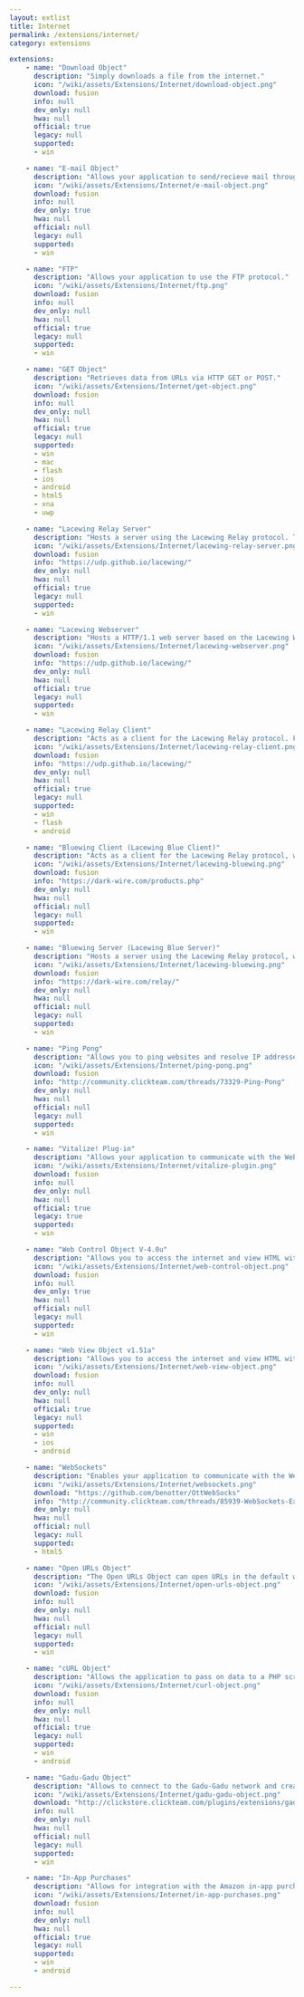 ```yaml
---
layout: extlist
title: Internet
permalink: /extensions/internet/
category: extensions

extensions:
    - name: "Download Object"
      description: "Simply downloads a file from the internet."
      icon: "/wiki/assets/Extensions/Internet/download-object.png"
      download: fusion
      info: null
      dev_only: null
      hwa: null
      official: true
      legacy: null
      supported:
      - win

    - name: "E-mail Object"
      description: "Allows your application to send/recieve mail through IMAP or POP3 as well as check if e-mail addresses are in a valid format. For developer versions only."
      icon: "/wiki/assets/Extensions/Internet/e-mail-object.png"
      download: fusion
      info: null
      dev_only: true
      hwa: null
      official: null
      legacy: null
      supported:
      - win

    - name: "FTP"
      description: "Allows your application to use the FTP protocol."
      icon: "/wiki/assets/Extensions/Internet/ftp.png"
      download: fusion
      info: null
      dev_only: null
      hwa: null
      official: true
      legacy: null
      supported:
      - win

    - name: "GET Object"
      description: "Retrieves data from URLs via HTTP GET or POST."
      icon: "/wiki/assets/Extensions/Internet/get-object.png"
      download: fusion
      info: null
      dev_only: null
      hwa: null
      official: true
      legacy: null
      supported:
      - win
      - mac
      - flash
      - ios
      - android
      - html5
      - xna
      - uwp

    - name: "Lacewing Relay Server"
      description: "Hosts a server using the Lacewing Relay protocol. This extension is outdated, use Bluewing Server instead."
      icon: "/wiki/assets/Extensions/Internet/lacewing-relay-server.png"
      download: fusion
      info: "https://udp.github.io/lacewing/"
      dev_only: null
      hwa: null
      official: true
      legacy: null
      supported:
      - win

    - name: "Lacewing Webserver"
      description: "Hosts a HTTP/1.1 web server based on the Lacewing Webserver C++ library. Controlled by entirely by events."
      icon: "/wiki/assets/Extensions/Internet/lacewing-webserver.png"
      download: fusion
      info: "https://udp.github.io/lacewing/"
      dev_only: null
      hwa: null
      official: true
      legacy: null
      supported:
      - win

    - name: "Lacewing Relay Client"
      description: "Acts as a client for the Lacewing Relay protocol. For Windows, use Bluewing Client."
      icon: "/wiki/assets/Extensions/Internet/lacewing-relay-client.png"
      download: fusion
      info: "https://udp.github.io/lacewing/"
      dev_only: null
      hwa: null
      official: true
      legacy: null
      supported:
      - win
      - flash
      - android

    - name: "Bluewing Client (Lacewing Blue Client)"
      description: "Acts as a client for the Lacewing Relay protocol, with additional bug fixes and improvements. Only compatible with Windows; Use Lacewing Relay Client for Android and Flash support. (Latest version as of 7/2/2017: b70)"
      icon: "/wiki/assets/Extensions/Internet/lacewing-bluewing.png"
      download: fusion
      info: "https://dark-wire.com/products.php"
      dev_only: null
      hwa: null
      official: null
      legacy: null
      supported:
      - win

    - name: "Bluewing Server (Lacewing Blue Server)"
      description: "Hosts a server using the Lacewing Relay protocol, with additional bug fixes and improvements. Replaces Lacewing Relay Server. (Latest version as of 7/2/2017: b4)"
      icon: "/wiki/assets/Extensions/Internet/lacewing-bluewing.png"
      download: fusion
      info: "https://dark-wire.com/relay/"
      dev_only: null
      hwa: null
      official: null
      legacy: null
      supported:
      - win

    - name: "Ping Pong"
      description: "Allows you to ping websites and resolve IP addresses."
      icon: "/wiki/assets/Extensions/Internet/ping-pong.png"
      download: fusion
      info: "http://community.clickteam.com/threads/73329-Ping-Pong"
      dev_only: null
      hwa: null
      official: null
      legacy: null
      supported:
      - win

    - name: "Vitalize! Plug-in"
      description: "Allows your application to communicate with the Web browser through the Vitalize! plugin. Not compatible with CF2.5."
      icon: "/wiki/assets/Extensions/Internet/vitalize-plugin.png"
      download: fusion
      info: null
      dev_only: null
      hwa: null
      official: true
      legacy: true
      supported:
      - win

    - name: "Web Control Object V-4.0u"
      description: "Allows you to access the internet and view HTML within the application."
      icon: "/wiki/assets/Extensions/Internet/web-control-object.png"
      download: fusion
      info: null
      dev_only: true
      hwa: null
      official: null
      legacy: null
      supported:
      - win

    - name: "Web View Object v1.51a"
      description: "Allows you to access the internet and view HTML within the application."
      icon: "/wiki/assets/Extensions/Internet/web-view-object.png"
      download: fusion
      info: null
      dev_only: null
      hwa: null
      official: true
      legacy: null
      supported:
      - win
      - ios
      - android

    - name: "WebSockets"
      description: "Enables your application to communicate with the WebSockets protocol."
      icon: "/wiki/assets/Extensions/Internet/websockets.png"
      download: "https://github.com/benotter/OttWebSocks"
      info: "http://community.clickteam.com/threads/85939-WebSockets-Extension-prerelease"
      dev_only: null
      hwa: null
      official: null
      legacy: null
      supported:
      - html5

    - name: "Open URLs Object"
      description: "The Open URLs Object can open URLs in the default web browser."
      icon: "/wiki/assets/Extensions/Internet/open-urls-object.png"
      download: fusion
      info: null
      dev_only: null
      hwa: null
      official: null
      legacy: null
      supported:
      - win

    - name: "cURL Object"
      description: "Allows the application to pass on data to a PHP script server side files (Pictures, Data files)"
      icon: "/wiki/assets/Extensions/Internet/curl-object.png"
      download: fusion
      info: null
      dev_only: null
      hwa: null
      official: true
      legacy: null
      supported:
      - win
      - android

    - name: "Gadu-Gadu Object"
      description: "Allows to connect to the Gadu-Gadu network and create your own communicator. Requires a free account at gadu-gadu.pl."
      icon: "/wiki/assets/Extensions/Internet/gadu-gadu-object.png"
      download: "http://clickstore.clickteam.com/plugins/extensions/gadu-gadu-object"
      info: null
      dev_only: null
      hwa: null
      official: null
      legacy: null
      supported:
      - win

    - name: "In-App Purchases"
      description: "Allows for integration with the Amazon in-app purchases service."
      icon: "/wiki/assets/Extensions/Internet/in-app-purchases.png"
      download: fusion
      info: null
      dev_only: null
      hwa: null
      official: true
      legacy: null
      supported:
      - win
      - android

---
```

